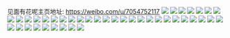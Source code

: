 见面有花呢主页地址: https://weibo.com/u/7054752117 
![](https://wx4.sinaimg.cn/mw2000/007Hr1itly1h9e4d62iumj30u014077u.jpg) 
![](https://wx4.sinaimg.cn/mw2000/007Hr1itly1h9e4d6ccjjj30u014079k.jpg) 
![](https://wx4.sinaimg.cn/mw2000/007Hr1itly1h9e4d6nabvj30u014143s.jpg) 
![](https://wx4.sinaimg.cn/mw2000/007Hr1itly1h9e4fc5af1j317r0u0acr.jpg) 
![](https://wx4.sinaimg.cn/mw2000/007Hr1itly1h9996ee6d2j30qo1bfdkz.jpg) 
![](https://wx4.sinaimg.cn/mw2000/007Hr1itly1h9996emxdxj30op17xwi5.jpg) 
![](https://wx4.sinaimg.cn/mw2000/007Hr1itly1h93ny4r2skj31400u041g.jpg) 
![](https://wx4.sinaimg.cn/mw2000/007Hr1itly1h93ny4gz9zj313h0u0415.jpg) 
![](https://wx4.sinaimg.cn/mw2000/007Hr1itly1h93ny4yuj3j313s0u041c.jpg) 
![](https://wx4.sinaimg.cn/mw2000/007Hr1itly1h93ny578h2j31420u076q.jpg) 
![](https://wx4.sinaimg.cn/mw2000/007Hr1itly1h4so1m8p0dj30u01syn2g.jpg) 
![](https://wx4.sinaimg.cn/mw2000/007Hr1itly1h3sruuaf4dj30u0140q6o.jpg) 
![](https://wx4.sinaimg.cn/mw2000/007Hr1itly1h3qi1c6h80j30u00u0454.jpg) 
![](https://wx4.sinaimg.cn/mw2000/007Hr1itly1h35x3hu6yyj334022o4qr.jpg) 
![](https://wx4.sinaimg.cn/mw2000/007Hr1itly1h35x3la0szj30zk0zkk37.jpg) 
![](https://wx4.sinaimg.cn/mw2000/007Hr1itly1h35x3m5ml5j33402594qr.jpg) 
![](https://wx4.sinaimg.cn/mw2000/007Hr1itly1h35x3q5ztaj323i16h1kx.jpg) 
![](https://wx4.sinaimg.cn/mw2000/007Hr1itly1h3179z585bj30u00u0aej.jpg) 
![](https://wx4.sinaimg.cn/mw2000/007Hr1itly1h317a0m0cyj30zk0zkaj0.jpg) 
![](https://wx4.sinaimg.cn/mw2000/007Hr1itly1h317a0cktmj30u00u0n07.jpg) 
![](https://wx4.sinaimg.cn/mw2000/007Hr1itly1h317a040lvj30zk0zkgv0.jpg) 
![](https://wx4.sinaimg.cn/mw2000/007Hr1itly1h3179zumabj30u00u0q6u.jpg) 
![](https://wx4.sinaimg.cn/mw2000/007Hr1itly1h3179zgfo8j30zk0zkdp3.jpg) 
![](https://wx4.sinaimg.cn/mw2000/007Hr1itly1h3179yw275j30zk0zk41n.jpg) 
![](https://wx4.sinaimg.cn/mw2000/007Hr1itly1h317a1a3wvj31o01o0e81.jpg) 
![](https://wx4.sinaimg.cn/mw2000/007Hr1itly1h317a2v7txj32o02o0x6r.jpg) 
![](https://wx4.sinaimg.cn/mw2000/007Hr1itly1g2xpipyti4j30u0140dfx.jpg) 
![](https://wx4.sinaimg.cn/mw2000/007Hr1itly1g2xpiqkpbej30u01400ue.jpg) 
![](https://wx4.sinaimg.cn/mw2000/007Hr1itly1g2xpiqzgqhj30u0140t9l.jpg) 
![](https://wx4.sinaimg.cn/mw2000/007Hr1itly1g2pl4h0qmkj30u0140jue.jpg) 
![](https://wx4.sinaimg.cn/mw2000/007Hr1itly1g2pl4hp97hj30u0140adt.jpg) 
![](https://wx4.sinaimg.cn/mw2000/007Hr1itly1g2pl4ie1ubj30u014077x.jpg) 
![](https://wx4.sinaimg.cn/mw2000/007Hr1itly1g2csjv3k40j31t00u0wii.jpg) 
![](https://wx4.sinaimg.cn/mw2000/007Hr1itly1g2csjyh9m7j31t00u0jxj.jpg) 
![](https://wx4.sinaimg.cn/mw2000/007Hr1itly1g2csk3yh2nj31t00u0wij.jpg) 
![](https://wx4.sinaimg.cn/mw2000/007Hr1itly1g2csjwa3zwj31t00u0q5l.jpg) 
![](https://wx4.sinaimg.cn/mw2000/007Hr1itly1g2csjxqhq8j31t00u0qct.jpg) 
![](https://wx4.sinaimg.cn/mw2000/007Hr1itly1g2csjvrmv9j31t00u00xk.jpg) 
![](https://wx4.sinaimg.cn/mw2000/007Hr1itly1g2csjthf1mj30u01400xl.jpg) 
![](https://wx4.sinaimg.cn/mw2000/007Hr1itly1g2csjwtkuqj31t00u0jw7.jpg) 
![](https://wx4.sinaimg.cn/mw2000/007Hr1itly1g2csju9iwpj30rs12iq6m.jpg) 
